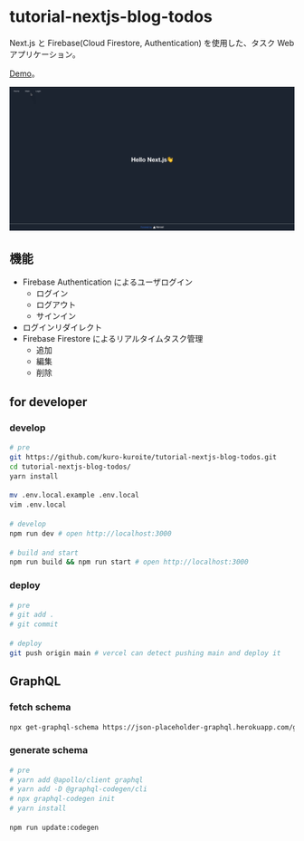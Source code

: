 # tutorial-nextjs-blog-todos

Next.js と Firebase(Cloud Firestore, Authentication) を使用した、タスク Web アプリケーション。

[Demo](https://tutorial-nextjs-blog-todos.vercel.app/)。

![next-hp](./docs/assets/next-blog-todos.gif)

## 機能

- Firebase Authentication によるユーザログイン
  - ログイン
  - ログアウト
  - サインイン
- ログインリダイレクト
- Firebase Firestore によるリアルタイムタスク管理
  - 追加
  - 編集
  - 削除

## for developer

### develop

```zsh
# pre
git https://github.com/kuro-kuroite/tutorial-nextjs-blog-todos.git
cd tutorial-nextjs-blog-todos/
yarn install

mv .env.local.example .env.local
vim .env.local

# develop
npm run dev # open http://localhost:3000

# build and start
npm run build && npm run start # open http://localhost:3000
```

### deploy

```zsh
# pre
# git add .
# git commit

# deploy
git push origin main # vercel can detect pushing main and deploy it
```

## GraphQL

### fetch schema

```zsh
npx get-graphql-schema https://json-placeholder-graphql.herokuapp.com/graphql > types/api/jsonPlaceHolder.graphql
```

### generate schema

```zsh
# pre
# yarn add @apollo/client graphql
# yarn add -D @graphql-codegen/cli
# npx graphql-codegen init
# yarn install

npm run update:codegen
```
